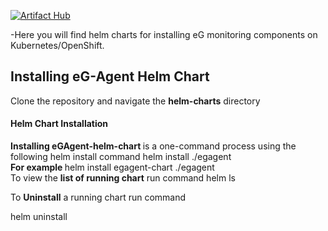 

[![Artifact Hub](https://img.shields.io/endpoint?url=https://artifacthub.io/badge/repository/eginnovations)](https://artifacthub.io/packages/search?repo=eginnovations)<br>

-Here you will find helm charts for installing eG monitoring components on Kubernetes/OpenShift.

<h2> Installing eG-Agent Helm Chart</h2>

Clone the repository and navigate the <b>helm-charts</b> directory
<h4> Helm Chart Installation</h4>
<b>Installing eGAgent-helm-chart </b>is a one-command process using the following helm install command
helm install <chart-name> ./egagent<br>
<b>For example </b>
helm install egagent-chart ./egagent<br>
  To view the <b>list of running chart</b> run command
helm ls<br>
  <p>To <b>Uninstall</b> a running chart run command</p>
<p>  helm uninstall <chart-name></p>
